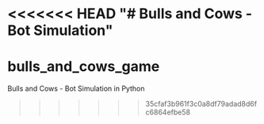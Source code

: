 <<<<<<< HEAD
"# Bulls and Cows - Bot Simulation" 
=======
# bulls_and_cows_game
Bulls and Cows - Bot Simulation in Python
>>>>>>> 35cfaf3b961f3c0a8df79adad8d6fc6864efbe58
